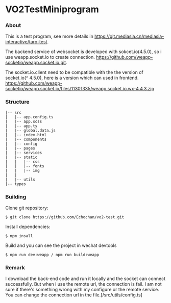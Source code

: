 VO2TestMiniprogram
===========

### About
This is a test program, see more details in https://git.mediasia.cn/mediasia-interactive/taro-test. 

The backend service of websocket is developed with sokcet.io(4.5.0), so i use weapp.socket.io to create connection. https://github.com/weapp-socketio/weapp.socket.io.git.

The socket.io.client need to be compatible with the the version of socket.io(^ 4.5.0), here is a version which can used in frontend. https://github.com/weapp-socketio/weapp.socket.io/files/11301335/weapp.socket.io.wx-4.4.3.zip

### Structure
    |-- src
    |   |-- app.config.ts
    |   |-- app.scss
    |   |-- app.ts
    |   |-- global.data.js
    |   |-- index.html
    |   |-- components
    |   |-- config
    |   |-- pages
    |   |-- services
    |   |-- static
    |   |   |-- css
    |   |   |-- fonts
    |   |   |-- img
    |   |      
    |   |-- utils
    |-- types

### Building
Clone git repository:

    $ git clone https://github.com/Echochan/vo2-test.git 

Install dependencies:

    $ npm insall

Build and you can see the project in wechat devtools

    $ npm run dev:weapp / npm run build:weapp


### Remark
I download the back-end code and run it locally and the socket can connect successfully.
But when i use the remote url, the connection is fail.
I am not sure if there's something wrong with my configure or the remote service.
You can change the connection url in the file.[/src/utils/config.ts]